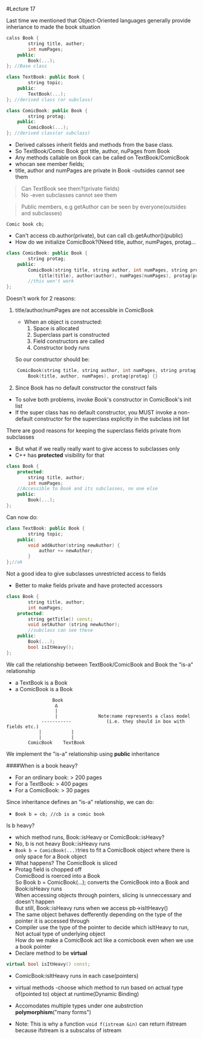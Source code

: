 #Lecture 17

Last time we mentioned that Object-Oriented languages generally provide inheriance to made the book situation  
```C++
calss Book {
		string title, auther;
		int numPages;
	public:
		Book(...);
}; //Base class

class TextBook: public Book {
		string topic;
	public:
		TextBook(...);
}; //derived class (or subclass)

class ComicBook: public Book {
		string protag;
	public:
		ComicBook(...);
}; //derived class(or subclass)
```
- Derived calsses inherit fields and methods from the base class.
- So TextBook/Comic Book got title, author, nuPages from Book
- Any methods callable on Book can be called on TextBook/ComicBook
- whocan see member fields;
- title, author and numPages are private in Book -outsides cannot see them
  
>Can TextBook see them?(private fields)  
>No -even subclasses cannot see them  

>Public members, e.g getAuthor can be seen by everyone(outsides and subclasses)  


`Comic book cb;`  
- Can't access cb.author(private), but can call cb.getAuthor()(public)  
- How do we initialize ComicBook?(Need title, author, numPages, protag...  
```C++
class ComicBook: public Book {
		string protag;
	public:
		ComicBook(string title, string author, int numPages, string protag):
			title(title), author(author), numPages(numPages), protag(protag) {}
		//this won't work
};
```
Doesn't work for 2 reasons:  
1. title/author/numPages are not accessible in ComicBook  
	- When an object is constructed:  
		1. Space is allocated  
		2. Superclass part is constructed  
		3. Field constructors are called  
		4. Constructor body runs  

	So our constructor should be:  
```C++  
	ComicBook(string title, string author, int numPages, string protag):
		Book(title, author, numPages), protag(protag) {}
```

2. Since Book has no default constructor the construct fails  

- To solve both problems, invoke Book's constructor in ComicBook's init list  
- If the super class has no default constructor, you MUST invoke a non-default constructor for the superclass explicitly in the subclass init list  

There are good reasons for keeping the superclass fields private from subclasses  
- But what if we really really want to give access to subclasses only
- C++ has **protected** visibility for that  

```C++
class Book {
	protected:
		string title, author;
		int numPages;
	//Accessible to Book and its subclasses, no one else
	public:
		Book(...);
};
```

Can now do:  
```C++
class TextBook: public Book {
		string topic;
	public:
		void addAuthor(string newAuthor) {
			author += newAuthor;
		}
};//ok
```

Not a good idea to give subclasses unrestricted access to fields  
- Better to make fields private and have protected accessors  
```C++
class Book {
		string title, author;
		int numPages;
	protected:
		string getTitle() const;
		void setAuthor (string newAuthor);
		//subclass can see these
	public:
		Book(...);
		bool isItHeavy();
};
```
We call the relationship between TextBook/ComicBook and Book the "is-a" relationship  
- a TextBook is a Book
- a ComicBook is a Book  
```
                 Book
				  ∆
				  |
			      |               Note:name represents a class model
		     -----------			 (i.e. they should in box with fields etc.)
			|           |
			|           |
		ComicBook    TextBook
```

We implement the "is-a" relationship using __public__ inheritance  

####When is a book heavy?  
- For an ordinary book: > 200 pages
- For a TextBook: > 400 pages
- For a ComicBook: > 30 pages  

Since inheritance defines an "is-a" relationship, we can do:  
- `Book b = cb; //cb is a comic book`

Is b heavy?
- which method runs, Book::isHeavy or ComicBook::isHeavy?
- No, b is not heavy Book::isHeavy runs  
- `Book b = ComicBook(...)`tries to fit a ComicBook object where there is only space for a Book object  
- What happens? The ComicBook is sliced   
- Protag field is chopped off  
ComicBood is roerced into a Book  
So Book b = ComicBook(...); converts the ComicBook into a Book and Book:isHeavy runs  
When accessing objects through pointers, slicing is unneccessary and doesn't happen  
But still, Book::isHeavy runs when we access pb->isItHeavy()  
- The same object behaves defferently depending on the type of the pointer it is accessed through  
- Compiler use the type of the pointer to decide which isItHeavy to run, Not actual type of underlying object  
How do we make a ComicBook act like a comicbook even when we use a book pointer  
- Declare method to be **virtual**  
```C++
virtual bool isItHeavy() const;
```
- ComicBook:isItHeavy runs in each case(pointers)
- virtual methods -choose which method to run based on actual type of(pointed to) object at runtime(Dynamic Binding)  

- Accomodates multiple types under one aubstrction __polymorphism__("many forms")  
- Note: This is why a function `void f(istream &in)` can return ifstream because ifstream is a subscalss of istream
